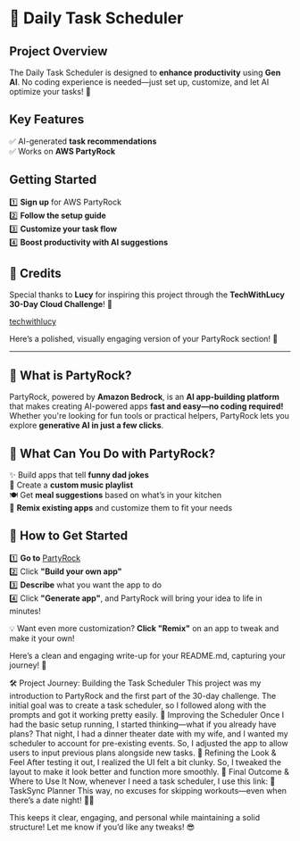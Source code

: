 # 📝 Daily Task Scheduler 


## **Project Overview**  
The Daily Task Scheduler is designed to **enhance productivity** using **Gen AI**. No coding experience is needed—just set up, customize, and let AI optimize your tasks! 🚀


## **Key Features**  
✅ AI-generated **task recommendations**  
✅ Works on **AWS PartyRock**  


## **Getting Started**  
1️⃣ **Sign up** for AWS PartyRock  
2️⃣ **Follow the setup guide**  
3️⃣ **Customize your task flow**  
4️⃣ **Boost productivity with AI suggestions** 

## 🙌 Credits  
Special thanks to **Lucy** for inspiring this project through the **TechWithLucy 30-Day Cloud Challenge**! 🚀 

[techwithlucy](https://learn.techwithlucy.com/)     


Here’s a polished, visually engaging version of your PartyRock section! 🚀  

---

## 🎉 **What is PartyRock?**  
PartyRock, powered by **Amazon Bedrock**, is an **AI app-building platform** that makes creating AI-powered apps **fast and easy—no coding required!** Whether you're looking for fun tools or practical helpers, PartyRock lets you explore **generative AI in just a few clicks**.  

## 🔹 **What Can You Do with PartyRock?**  
✨ Build apps that tell **funny dad jokes**  
🎵 Create a **custom music playlist**  
🍽️ Get **meal suggestions** based on what’s in your kitchen  
🔄 **Remix existing apps** and customize them to fit your needs  

## 🚀 **How to Get Started**  
1️⃣ **Go to** [PartyRock](https://partyrock.aws/)  
2️⃣ Click **"Build your own app"**  
3️⃣ **Describe** what you want the app to do  
4️⃣ Click **"Generate app"**, and PartyRock will bring your idea to life in minutes!  

💡 Want even more customization? **Click "Remix"** on an app to tweak and make it your own!  

Here’s a clean and engaging write-up for your README.md, capturing your journey! 🚀

🛠️ Project Journey: Building the Task Scheduler
This project was my introduction to PartyRock and the first part of the 30-day challenge. The initial goal was to create a task scheduler, so I followed along with the prompts and got it working pretty easily.
🔹 Improving the Scheduler
Once I had the basic setup running, I started thinking—what if you already have plans? That night, I had a dinner theater date with my wife, and I wanted my scheduler to account for pre-existing events. So, I adjusted the app to allow users to input previous plans alongside new tasks.
🔹 Refining the Look & Feel
After testing it out, I realized the UI felt a bit clunky. So, I tweaked the layout to make it look better and function more smoothly.
🔹 Final Outcome & Where to Use It
Now, whenever I need a task scheduler, I use this link:
🔗 TaskSync Planner
This way, no excuses for skipping workouts—even when there’s a date night! 💪🔥

This keeps it clear, engaging, and personal while maintaining a solid structure! Let me know if you’d like any tweaks! 😎


